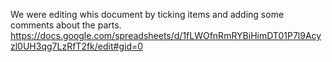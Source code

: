 We were editing whis document by ticking items and adding some comments about the parts. https://docs.google.com/spreadsheets/d/1fLWOfnRmRYBiHimDT01P7l9Acyzl0UH3qg7LzRfT2fk/edit#gid=0